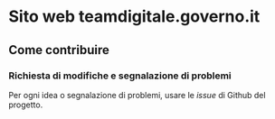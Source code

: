# Sito web teamdigitale.governo.it

## Come contribuire

### Richiesta di modifiche e segnalazione di problemi

Per ogni idea o segnalazione di problemi, usare le _issue_ di Github del progetto.
